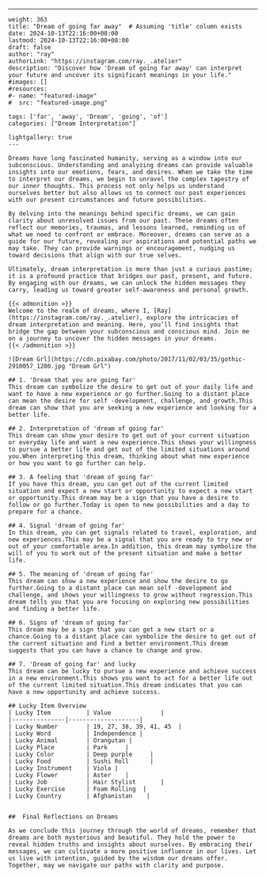 ---
    weight: 363
    title: "Dream of going far away"  # Assuming 'title' column exists
    date: 2024-10-13T22:16:00+08:00
    lastmod: 2024-10-13T22:16:00+08:00
    draft: false
    author: "ray"
    authorLink: "https://instagram.com/ray._.atelier"
    description: "Discover how 'Dream of going far away' can interpret your future and uncover its significant meanings in your life."
    #images: []
    #resources:
    #- name: "featured-image"
    #  src: "featured-image.png"
    
    tags: ['far', 'away', 'Dream', 'going', 'of']
    categories: ["Dream Interpretation"]
    
    lightgallery: true
    ---
    
    Dreams have long fascinated humanity, serving as a window into our subconscious. Understanding and analyzing dreams can provide valuable insights into our emotions, fears, and desires. When we take the time to interpret our dreams, we begin to unravel the complex tapestry of our inner thoughts. This process not only helps us understand ourselves better but also allows us to connect our past experiences with our present circumstances and future possibilities.
    
    By delving into the meanings behind specific dreams, we can gain clarity about unresolved issues from our past. These dreams often reflect our memories, traumas, and lessons learned, reminding us of what we need to confront or embrace. Moreover, dreams can serve as a guide for our future, revealing our aspirations and potential paths we may take. They can provide warnings or encouragement, nudging us toward decisions that align with our true selves.
    
    Ultimately, dream interpretation is more than just a curious pastime; it is a profound practice that bridges our past, present, and future. By engaging with our dreams, we can unlock the hidden messages they carry, leading us toward greater self-awareness and personal growth.
    
    {{< admonition >}}
    Welcome to the realm of dreams, where I, [Ray](https://instagram.com/ray._.atelier), explore the intricacies of dream interpretation and meaning. Here, you’ll find insights that bridge the gap between your subconscious and conscious mind. Join me on a journey to uncover the hidden messages in your dreams.
    {{< /admonition >}}
    
    ![Dream Grl](https://cdn.pixabay.com/photo/2017/11/02/03/35/gothic-2910057_1280.jpg "Dream Grl")
    
    ## 1. 'Dream that you are going far'
    This dream can symbolize the desire to get out of your daily life and want to have a new experience or go further.Going to a distant place can mean the desire for self -development, challenge, and growth.This dream can show that you are seeking a new experience and looking for a better life.
    
    ## 2. Interpretation of 'dream of going far'
    This dream can show your desire to get out of your current situation or everyday life and want a new experience.This shows your willingness to pursue a better life and get out of the limited situations around you.When interpreting this dream, thinking about what new experience or how you want to go further can help.
    
    ## 3. A feeling that 'dream of going far'
    If you have this dream, you can get out of the current limited situation and expect a new start or opportunity to expect a new start or opportunity.This dream may be a sign that you have a desire to follow or go further.Today is open to new possibilities and a day to prepare for a chance.
    
    ## 4. Signal 'dream of going far'
    In this dream, you can get signals related to travel, exploration, and new experiences.This may be a signal that you are ready to try new or out of your comfortable area.In addition, this dream may symbolize the will of you to work out of the present situation and make a better life.
    
    ## 5. The meaning of 'dream of going far'
    This dream can show a new experience and show the desire to go further.Going to a distant place can mean self -development and challenge, and shows your willingness to grow without regression.This dream tells you that you are focusing on exploring new possibilities and finding a better life.
    
    ## 6. Signs of 'dream of going far'
    This dream may be a sign that you can get a new start or a chance.Going to a distant place can symbolize the desire to get out of the current situation and find a better environment.This dream suggests that you can have a chance to change and grow.
    
    ## 7. 'Dream of going far' and lucky
    This dream can be lucky to pursue a new experience and achieve success in a new environment.This shows you want to act for a better life out of the current limited situation.This dream indicates that you can have a new opportunity and achieve success.
    
    ## Lucky Item Overview
    | Lucky Item          | Value              |
    |---------------|--------------------|
    | Lucky Number        | 19, 27, 38, 39, 41, 45  |
    | Lucky Word          | Independence |
    | Lucky Animal        | Orangutan |
    | Lucky Place         | Park     |
    | Lucky Color         | Deep purple     |
    | Lucky Food          | Sushi Roll      |
    | Lucky Instrument    | Viola |
    | Lucky Flower        | Aster    |
    | Lucky Job           | Hair Stylist       |
    | Lucky Exercise      | Foam Rolling  |
    | Lucky Country       | Afghanistan    |
    
    
    ##  Final Reflections on Dreams
    
    As we conclude this journey through the world of dreams, remember that dreams are both mysterious and beautiful. They hold the power to reveal hidden truths and insights about ourselves. By embracing their messages, we can cultivate a more positive influence in our lives. Let us live with intention, guided by the wisdom our dreams offer. Together, may we navigate our paths with clarity and purpose.
    